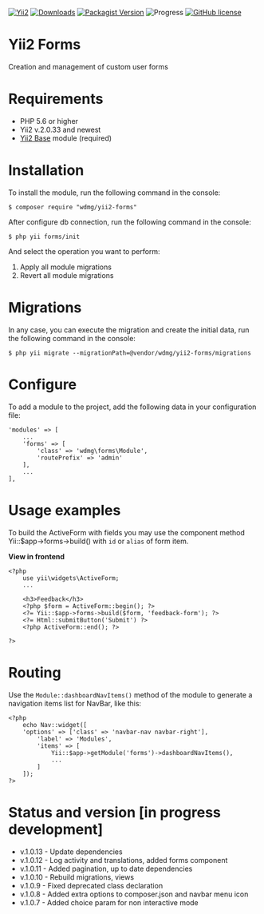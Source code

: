 [![Yii2](https://img.shields.io/badge/required-Yii2_v2.0.33-blue.svg)](https://packagist.org/packages/yiisoft/yii2)
[![Downloads](https://img.shields.io/packagist/dt/wdmg/yii2-forms.svg)](https://packagist.org/packages/wdmg/yii2-forms)
[![Packagist Version](https://img.shields.io/packagist/v/wdmg/yii2-forms.svg)](https://packagist.org/packages/wdmg/yii2-forms)
![Progress](https://img.shields.io/badge/progress-in_development-red.svg)
[![GitHub license](https://img.shields.io/github/license/wdmg/yii2-forms.svg)](https://github.com/wdmg/yii2-forms/blob/master/LICENSE)

# Yii2 Forms
Creation and management of custom user forms

# Requirements 
* PHP 5.6 or higher
* Yii2 v.2.0.33 and newest
* [Yii2 Base](https://github.com/wdmg/yii2-base) module (required)

# Installation
To install the module, run the following command in the console:

`$ composer require "wdmg/yii2-forms"`

After configure db connection, run the following command in the console:

`$ php yii forms/init`

And select the operation you want to perform:
  1) Apply all module migrations
  2) Revert all module migrations

# Migrations
In any case, you can execute the migration and create the initial data, run the following command in the console:

`$ php yii migrate --migrationPath=@vendor/wdmg/yii2-forms/migrations`

# Configure

To add a module to the project, add the following data in your configuration file:

    'modules' => [
        ...
        'forms' => [
            'class' => 'wdmg\forms\Module',
            'routePrefix' => 'admin'
        ],
        ...
    ],

# Usage examples
To build the ActiveForm with fields you may use the component method Yii::$app->forms->build() with `id` or `alias` of form item.

**View in frontend**

    <?php
        use yii\widgets\ActiveForm;
        ...
        
        <h3>Feedback</h3>
        <?php $form = ActiveForm::begin(); ?>
        <?= Yii::$app->forms->build($form, 'feedback-form'); ?>
        <?= Html::submitButton('Submit') ?>
        <?php ActiveForm::end(); ?>
        
    ?>

# Routing
Use the `Module::dashboardNavItems()` method of the module to generate a navigation items list for NavBar, like this:

    <?php
        echo Nav::widget([
        'options' => ['class' => 'navbar-nav navbar-right'],
            'label' => 'Modules',
            'items' => [
                Yii::$app->getModule('forms')->dashboardNavItems(),
                ...
            ]
        ]);
    ?>


# Status and version [in progress development]
* v.1.0.13 - Update dependencies
* v.1.0.12 - Log activity and translations, added forms component
* v.1.0.11 - Added pagination, up to date dependencies
* v.1.0.10 - Rebuild migrations, views
* v.1.0.9 - Fixed deprecated class declaration
* v.1.0.8 - Added extra options to composer.json and navbar menu icon
* v.1.0.7 - Added choice param for non interactive mode